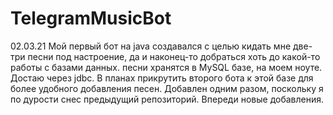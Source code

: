 # TelegramMusicBot
02.03.21
Мой первый бот на java
создавался с целью кидать мне две-три песни под настроение, да и наконец-то добраться хоть до какой-то работы с базами данных.
песни хранятся в MySQL базе, на моем ноуте. Достаю через jdbc. В планах прикрутить второго бота к этой базе для более удобного добавления песен.
Добавлен одним разом, поскольку я по дурости снес предыдущий репозиторий. Впереди новые добавления.

